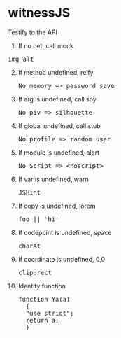 # witnessJS
Testify to the API

1. If no net, call mock
<pre>img alt</pre>
2. If method undefined, reify
    <pre>No memory => password save</pre>
3. If arg is undefined, call spy
    <pre>No piv => silhouette</pre>
4. If global undefined, call stub
    <pre>No profile => random user</pre>
5. If module is undefined, alert
    <pre>No Script => &lt;noscript&gt;</pre>
6. If var is undefined, warn
    <pre>JSHint</pre>
7. If copy is undefined, lorem
    <pre>foo || 'hi'</pre>
8. If codepoint is undefined, space
    <pre>charAt</pre>
9. If coordinate is undefined, 0,0
    <pre>clip:rect</pre>
10. Identity function
    <pre>
    function Ya(a)
      {
      "use strict";
      return a;
      }
    </pre>
